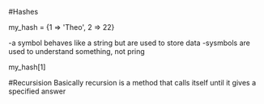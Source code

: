 #Hashes

my_hash = {1 => 'Theo', 2 => 22}

-a symbol behaves like a string but are used to store data
-sysmbols are used to understand something, not pring

my_hash[1]

#Recursision
Basically recursion is a method that calls itself until it gives a specified answer
